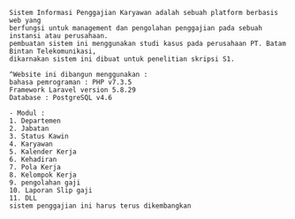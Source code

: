     Sistem Informasi Penggajian Karyawan adalah sebuah platform berbasis web yang
    berfungsi untuk management dan pengolahan penggajian pada sebuah instansi atau perusahaan.
    pembuatan sistem ini menggunakan studi kasus pada perusahaan PT. Batam Bintan Telekomunikasi,
    dikarnakan sistem ini dibuat untuk penelitian skripsi S1.

    ^Website ini dibangun menggunakan :
    bahasa pemrograman : PHP v7.3.5
    Framework Laravel version 5.8.29
    Database : PostgreSQL v4.6

    - Modul :
    1. Departemen
    2. Jabatan
    3. Status Kawin
    4. Karyawan
    5. Kalender Kerja
    6. Kehadiran
    7. Pola Kerja
    8. Kelompok Kerja
    9. pengolahan gaji
    10. Laporan Slip gaji
    11. DLL
    sistem penggajian ini harus terus dikembangkan
